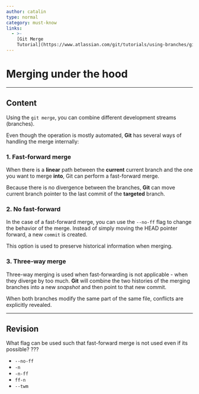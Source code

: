 ```yaml
---
author: catalin
type: normal
category: must-know
links:
  - >-
    [Git Merge
    Tutorial](https://www.atlassian.com/git/tutorials/using-branches/git-merge){website}
---
```


# Merging under the hood


---

## Content

Using the `git merge`, you can combine different development streams (branches).

Even though the operation is mostly automated, **Git** has several ways of handling the merge internally:

### 1. Fast-forward merge

When there is a **linear** path between the **current** current branch and the one you want to merge **into**, Git can perform a fast-forward merge.

Because there is no divergence between the branches, **Git** can move current branch pointer to the last commit of the **targeted** branch.

### 2. No fast-forward

In the case of a fast-forward merge, you can use the `--no-ff` flag to change the behavior of the merge. Instead of simply moving the HEAD pointer forward, a new `commit` is created.

This option is used to preserve historical information when merging.

### 3. Three-way merge

Three-way merging is used when fast-forwarding is not applicable - when they diverge by too much. **Git** will combine the two histories of the merging branches into a new *snapshot* and then point to that new commit.

When both branches modify the same part of the same file, conflicts are explicitly revealed.


---

## Revision

What flag can be used such that fast-forward merge is not used even if its possible?
???

* `--no-ff`
* `-n`
* `-n-ff`
* `ff-n`
* `--twm`
 
